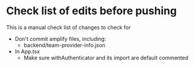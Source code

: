 # Check list of edits before pushing

This is a manual check list of changes to check for

- Don't commit amplify files, including:
    - backend/team-provider-info.json
- In App.tsx
    - Make sure withAuthenticator and its import are default commented